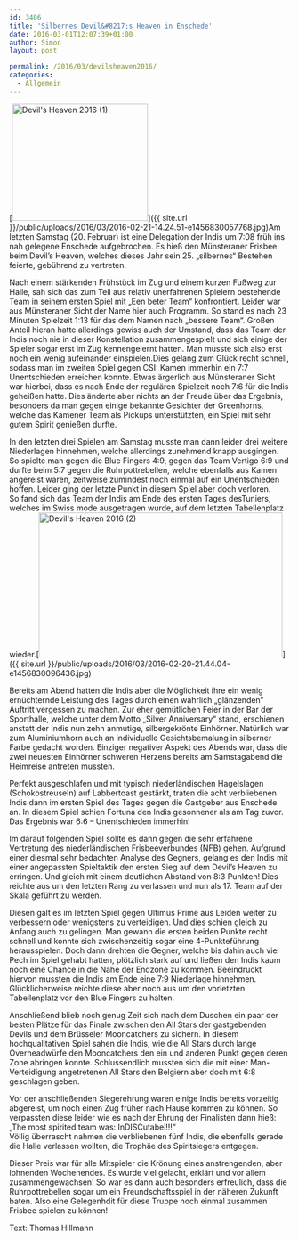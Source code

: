 ```yaml
---
id: 3406
title: 'Silbernes Devil&#8217;s Heaven in Enschede'
date: 2016-03-01T12:07:39+01:00
author: Simon
layout: post

permalink: /2016/03/devilsheaven2016/
categories:
  - Allgemein
---
```

[<img class="  wp-image-3408 alignleft" src="{{ site.url }}/public/uploads/2016/03/2016-02-21-14.24.51-e1456830057768-300x258.jpg" alt="Devil's Heaven 2016 (1)" width="244" height="210"  />]({{ site.url }}/public/uploads/2016/03/2016-02-21-14.24.51-e1456830057768.jpg)Am letzten Samstag (20. Februar) ist eine Delegation der Indis um 7:08 früh ins nah gelegene Enschede aufgebrochen. Es hieß den Münsteraner Frisbee beim Devil&#8217;s Heaven, welches dieses Jahr sein 25. &#8222;silbernes&#8220; Bestehen feierte, gebührend zu vertreten.<!--more-->

Nach einem stärkenden Frühstück im Zug und einem kurzen Fußweg zur Halle, sah sich das zum Teil aus relativ unerfahrenen Spielern bestehende Team in seinem ersten Spiel mit &#8222;Een beter Team&#8220; konfrontiert. Leider war aus Münsteraner Sicht der Name hier auch Programm. So stand es nach 23 Minuten Spielzeit 1:13 für das dem Namen nach &#8222;bessere Team&#8220;. Großen Anteil hieran hatte allerdings gewiss auch der Umstand, dass das Team der Indis noch nie in dieser Konstellation zusammengespielt und sich einige der Spieler sogar erst im Zug kennengelernt hatten. Man musste sich also erst noch ein wenig aufeinander einspielen.Dies gelang zum Glück recht schnell, sodass man im zweiten Spiel gegen CSI: Kamen immerhin ein 7:7 Unentschieden erreichen konnte. Etwas ärgerlich aus Münsteraner Sicht war hierbei, dass es nach Ende der regulären Spielzeit noch 7:6 für die Indis geheißen hatte. Dies änderte aber nichts an der Freude über das Ergebnis, besonders da man gegen einige bekannte Gesichter der Greenhorns, welche das Kamener Team als Pickups unterstützten, ein Spiel mit sehr gutem Spirit genießen durfte.

In den letzten drei Spielen am Samstag musste man dann leider drei weitere Niederlagen hinnehmen, welche allerdings zunehmend knapp ausgingen. So spielte man gegen die Blue Fingers 4:9, gegen das Team Vertigo 6:9 und durfte beim 5:7 gegen die Ruhrpottrebellen, welche ebenfalls aus Kamen angereist waren, zeitweise zumindest noch einmal auf ein Unentschieden hoffen. Leider ging der letzte Punkt in diesem Spiel aber doch verloren.  
So fand sich das Team der Indis am Ende des ersten Tages desTuniers, welches im Swiss mode ausgetragen wurde, auf dem letzten Tabellenplatz wieder.[<img class="  wp-image-3407 alignright" src="{{ site.url }}/public/uploads/2016/03/2016-02-20-21.44.04-e1456830096436-300x178.jpg" alt="Devil's Heaven 2016 (2)" width="438" height="260"  />]({{ site.url }}/public/uploads/2016/03/2016-02-20-21.44.04-e1456830096436.jpg)

Bereits am Abend hatten die Indis aber die Möglichkeit ihre ein wenig ernüchternde Leistung des Tages durch einen wahrlich &#8222;glänzenden&#8220; Auftritt vergessen zu machen. Zur eher gemütlichen Feier in der Bar der Sporthalle, welche unter dem Motto &#8222;Silver Anniversary&#8220; stand, erschienen anstatt der Indis nun zehn anmutige, silbergekrönte Einhörner. Natürlich war zum Aluminiumhorn auch an individuelle Gesichtsbemalung in silberner Farbe gedacht worden. Einziger negativer Aspekt des Abends war, dass die zwei neuesten Einhörner schweren Herzens bereits am Samstagabend die Heimreise antreten mussten.

Perfekt ausgeschlafen und mit typisch niederländischen Hagelslagen (Schokostreuseln) auf Labbertoast gestärkt, traten die acht verbliebenen Indis dann im ersten Spiel des Tages gegen die Gastgeber aus Enschede an. In diesem Spiel schien Fortuna den Indis gesonnener als am Tag zuvor. Das Ergebnis war 6:6 &#8211; Unentschieden immerhin!

Im darauf folgenden Spiel sollte es dann gegen die sehr erfahrene Vertretung des niederländischen Frisbeeverbundes (NFB) gehen. Aufgrund einer diesmal sehr bedachten Analyse des Gegners, gelang es den Indis mit einer angepassten Spieltaktik den ersten Sieg auf dem Devil&#8217;s Heaven zu erringen. Und gleich mit einem deutlichen Abstand von 8:3 Punkten! Dies reichte aus um den letzten Rang zu verlassen und nun als 17. Team auf der Skala geführt zu werden.

Diesen galt es im letzten Spiel gegen Ultimus Prime aus Leiden weiter zu verbessern oder wenigstens zu verteidigen. Und dies schien gleich zu Anfang auch zu gelingen. Man gewann die ersten beiden Punkte recht schnell und konnte sich zwischenzeitig sogar eine 4-Punkteführung herausspielen. Doch dann drehten die Gegner, welche bis dahin auch viel Pech im Spiel gehabt hatten, plötzlich stark auf und ließen den Indis kaum noch eine Chance in die Nähe der Endzone zu kommen. Beeindruckt hiervon mussten die Indis am Ende eine 7:9 Niederlage hinnehmen. Glücklicherweise reichte diese aber noch aus um den vorletzten Tabellenplatz vor den Blue Fingers zu halten.

Anschließend blieb noch genug Zeit sich nach dem Duschen ein paar der besten Plätze für das Finale zwischen den All Stars der gastgebenden Devils und dem Brüsseler Mooncatchers zu sichern. In diesem hochqualitativen Spiel sahen die Indis, wie die All Stars durch lange Overheadwürfe den Mooncatchers den ein und anderen Punkt gegen deren Zone abringen konnte. Schlussendlich mussten sich die mit einer Man-Verteidigung angetretenen All Stars den Belgiern aber doch mit 6:8 geschlagen geben.

Vor der anschließenden Siegerehrung waren einige Indis bereits vorzeitig abgereist, um noch einen Zug früher nach Hause kommen zu können. So verpassten diese leider wie es nach der Ehrung der Finalisten dann hieß: &#8222;The most spirited team was: InDISCutabel!!!&#8220;  
Völlig überrascht nahmen die verbliebenen fünf Indis, die ebenfalls gerade die Halle verlassen wollten, die Trophäe des Spiritsiegers entgegen.

Dieser Preis war für alle Mitspieler die Krönung eines anstrengenden, aber lohnenden Wochenendes. Es wurde viel gelacht, erklärt und vor allem zusammengewachsen! So war es dann auch besonders erfreulich, dass die Ruhrpottrebellen sogar um ein Freundschaftsspiel in der näheren Zukunft baten. Also eine Gelegenhdit für diese Truppe noch einmal zusammen Frisbee spielen zu können!

Text: Thomas Hillmann